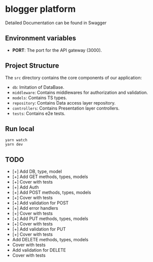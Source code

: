 # blogger platform

Detailed Documentation can be found in Swagger

## Environment variables

- **PORT**: The port for the API gateway (3000).

## Project Structure

The `src` directory contains the core components of our application:

- `db`: Imitation of DataBase.
- `middleware`: Contains middlewares for authorization and validation.
- `models`: Contains TS types.
- `repository`: Contains Data access layer repository.
- `controllers`: Contains Presentation layer controllers.
- `tests`: Contains e2e tests.

## Run local

    yarn watch
    yarn dev

## TODO

- [+] Add DB, type, model
- [+] Add GET methods, types, models
- [+] Cover with tests
- [+] Add Auth
- [+] Add POST methods, types, models
- [+] Cover with tests
- [+] Add validation for POST
- [+] Add error handlers
- [+] Cover with tests
- [+] Add PUT methods, types, models
- [+] Cover with tests
- [+] Add validation for PUT
- [+] Cover with tests
- Add DELETE methods, types, models
- Cover with tests
- Add validation for DELETE
- Cover with tests
